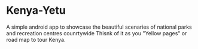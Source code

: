 # Kenya-Yetu
A simple android app to showcase the beautiful scenaries of national parks and recreation centres counrtywide
Thisnk of it as you "Yellow pages" or road map to tour Kenya.
